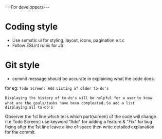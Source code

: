 ---For developpers---

# Coding style 
* Use sematic ui for styling, layout, icons, pagination e.t.c
* Follow ESLint rules for JS

# Git style
* commit message should be accurate in explaining what the code does.

for eg: 
`Todo Screen: Add Listing of older to-do's`

`Displaying the history of to-do's will be helpful for a user`
`to know what are the goals/tasks have been compleated.`
`So add a list displaying all to-do's`

Observer the 1st line which tells which part(screen) of the
code will change.(i.e Todo Screen:)
use keyword "Add" for adding a feature & "Fix" for bug fixing 
after the 1st line leave a line of space then write detailed explanation
for the commit.
